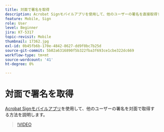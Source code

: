 ```yaml
---
title: 対面で署名を取得
description: Acrobat Signモバイルアプリを使用して、他のユーザーの署名を直接取得する方法を説明します。
feature: Mobile, Sign
role: User
level: Beginner
jira: KT-5317
topic-revisit: Mobile
thumbnail: 17362.jpg
exl-id: 0b45fb6b-170e-4842-8627-dd9f0bc7b25d
source-git-commit: 5b02a6316890f5b322fba3f693ce1cbe322dc669
workflow-type: tm+mt
source-wordcount: '41'
ht-degree: 0%

---
```


# 対面で署名を取得

[Acrobat Signモバイルアプリ](https://experienceleague.adobe.com/docs/document-cloud-learn/sign-learning-hub/mobile/mobile-overview.html)を使用して、他のユーザーの署名を対面で取得する方法を説明します。

>[!VIDEO](https://video.tv.adobe.com/v/345169?quality=12&learn=on&hidetitle=true)